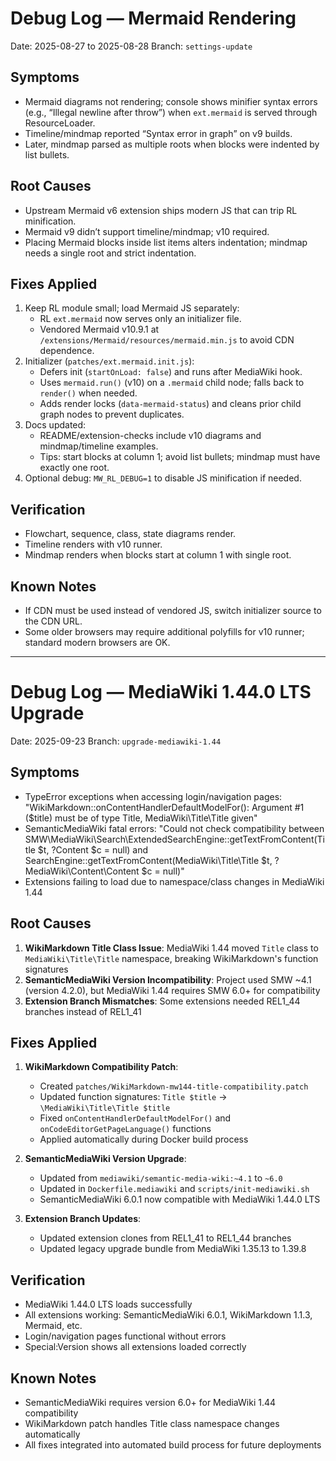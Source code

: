 # Debug Log — Mermaid Rendering

Date: 2025-08-27 to 2025-08-28
Branch: `settings-update`

## Symptoms
- Mermaid diagrams not rendering; console shows minifier syntax errors (e.g., “Illegal newline after throw”) when `ext.mermaid` is served through ResourceLoader.
- Timeline/mindmap reported “Syntax error in graph” on v9 builds.
- Later, mindmap parsed as multiple roots when blocks were indented by list bullets.

## Root Causes
- Upstream Mermaid v6 extension ships modern JS that can trip RL minification.
- Mermaid v9 didn’t support timeline/mindmap; v10 required.
- Placing Mermaid blocks inside list items alters indentation; mindmap needs a single root and strict indentation.

## Fixes Applied
1. Keep RL module small; load Mermaid JS separately:
   - RL `ext.mermaid` now serves only an initializer file.
   - Vendored Mermaid v10.9.1 at `/extensions/Mermaid/resources/mermaid.min.js` to avoid CDN dependence.
2. Initializer (`patches/ext.mermaid.init.js`):
   - Defers init (`startOnLoad: false`) and runs after MediaWiki hook.
   - Uses `mermaid.run()` (v10) on a `.mermaid` child node; falls back to `render()` when needed.
   - Adds render locks (`data-mermaid-status`) and cleans prior child graph nodes to prevent duplicates.
3. Docs updated:
   - README/extension-checks include v10 diagrams and mindmap/timeline examples.
   - Tips: start blocks at column 1; avoid list bullets; mindmap must have exactly one root.
4. Optional debug: `MW_RL_DEBUG=1` to disable JS minification if needed.

## Verification
- Flowchart, sequence, class, state diagrams render.
- Timeline renders with v10 runner.
- Mindmap renders when blocks start at column 1 with single root.

## Known Notes
- If CDN must be used instead of vendored JS, switch initializer source to the CDN URL.
- Some older browsers may require additional polyfills for v10 runner; standard modern browsers are OK.

---

# Debug Log — MediaWiki 1.44.0 LTS Upgrade

Date: 2025-09-23
Branch: `upgrade-mediawiki-1.44`

## Symptoms
- TypeError exceptions when accessing login/navigation pages: "WikiMarkdown::onContentHandlerDefaultModelFor(): Argument #1 ($title) must be of type Title, MediaWiki\Title\Title given"
- SemanticMediaWiki fatal errors: "Could not check compatibility between SMW\MediaWiki\Search\ExtendedSearchEngine::getTextFromContent(Title $t, ?Content $c = null) and SearchEngine::getTextFromContent(MediaWiki\Title\Title $t, ?MediaWiki\Content\Content $c = null)"
- Extensions failing to load due to namespace/class changes in MediaWiki 1.44

## Root Causes
1. **WikiMarkdown Title Class Issue**: MediaWiki 1.44 moved `Title` class to `MediaWiki\Title\Title` namespace, breaking WikiMarkdown's function signatures
2. **SemanticMediaWiki Version Incompatibility**: Project used SMW ~4.1 (version 4.2.0), but MediaWiki 1.44 requires SMW 6.0+ for compatibility
3. **Extension Branch Mismatches**: Some extensions needed REL1_44 branches instead of REL1_41

## Fixes Applied
1. **WikiMarkdown Compatibility Patch**:
   - Created `patches/WikiMarkdown-mw144-title-compatibility.patch`
   - Updated function signatures: `Title $title` → `\MediaWiki\Title\Title $title`
   - Fixed `onContentHandlerDefaultModelFor()` and `onCodeEditorGetPageLanguage()` functions
   - Applied automatically during Docker build process

2. **SemanticMediaWiki Version Upgrade**:
   - Updated from `mediawiki/semantic-media-wiki:~4.1` to `~6.0`
   - Updated in `Dockerfile.mediawiki` and `scripts/init-mediawiki.sh`
   - SemanticMediaWiki 6.0.1 now compatible with MediaWiki 1.44.0 LTS

3. **Extension Branch Updates**:
   - Updated extension clones from REL1_41 to REL1_44 branches
   - Updated legacy upgrade bundle from MediaWiki 1.35.13 to 1.39.8

## Verification
- MediaWiki 1.44.0 LTS loads successfully
- All extensions working: SemanticMediaWiki 6.0.1, WikiMarkdown 1.1.3, Mermaid, etc.
- Login/navigation pages functional without errors
- Special:Version shows all extensions loaded correctly

## Known Notes
- SemanticMediaWiki requires version 6.0+ for MediaWiki 1.44 compatibility
- WikiMarkdown patch handles Title class namespace changes automatically
- All fixes integrated into automated build process for future deployments

